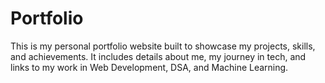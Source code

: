 # Portfolio
This is my personal portfolio website built to showcase my projects, skills, and achievements. It includes details about me, my journey in tech, and links to my work in Web Development, DSA, and Machine Learning.

